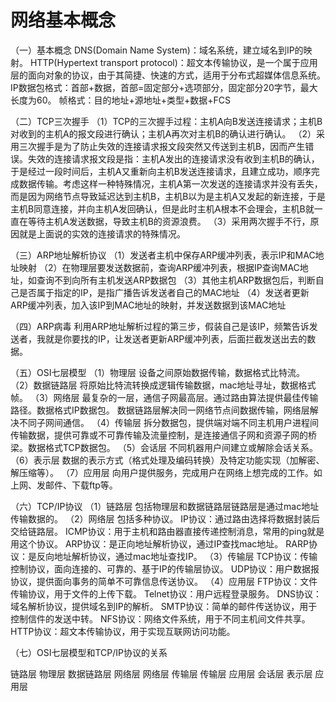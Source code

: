 网络基本概念
===

（一）基本概念
DNS(Domain Name System)：域名系统，建立域名到IP的映射。
HTTP(Hypertext transport protocol)：超文本传输协议，是一个属于应用层的面向对象的协议，由于其简捷、快速的方式，适用于分布式超媒体信息系统。
IP数据包格式：首部+数据，首部=固定部分+选项部分，固定部分20字节，最大长度为60。
帧格式：目的地址+源地址+类型+数据+FCS

（二）TCP三次握手
（1）TCP的三次握手过程：主机A向B发送连接请求；主机B对收到的主机A的报文段进行确认；主机A再次对主机B的确认进行确认。
（2）采用三次握手是为了防止失效的连接请求报文段突然又传送到主机B，因而产生错误。失效的连接请求报文段是指：主机A发出的连接请求没有收到主机B的确认，于是经过一段时间后，主机A又重新向主机B发送连接请求，且建立成功，顺序完成数据传输。考虑这样一种特殊情况，主机A第一次发送的连接请求并没有丢失，而是因为网络节点导致延迟达到主机B，主机B以为是主机A又发起的新连接，于是主机B同意连接，并向主机A发回确认，但是此时主机A根本不会理会，主机B就一直在等待主机A发送数据，导致主机B的资源浪费。
（3）采用两次握手不行，原因就是上面说的实效的连接请求的特殊情况。

（三）ARP地址解析协议
（1）发送者主机中保存ARP缓冲列表，表示IP和MAC地址映射
（2）在物理层要发送数据前，查询ARP缓冲列表，根据IP查询MAC地址，如查询不到向所有主机发送ARP数据包
（3）其他主机ARP数据包后，判断自己是否属于指定的IP，是指广播告诉发送者自己的MAC地址
（4）发送者更新ARP缓冲列表，加入该IP到MAC地址的映射，并发送数据到该MAC地址

（四）ARP病毒
利用ARP地址解析过程的第三步，假装自己是该IP，频繁告诉发送者，我就是你要找的IP，让发送者更新ARP缓冲列表，后面拦截发送出去的数据。

（五）OSI七层模型
（1）物理层
设备之间原始数据传输，数据格式比特流。
（2）数据链路层
将原始比特流转换成逻辑传输数据，mac地址寻址，数据格式帧。
（3）网络层
最复杂的一层，通信子网最高层。通过路由算法提供最佳传输路径。数据格式IP数据包。
数据链路层解决同一网络节点间数据传输，网络层解决不同子网间通信。
（4）传输层
拆分数据包，提供端对端不同主机用户进程间传输数据，提供可靠或不可靠传输及流量控制，是连接通信子网和资源子网的桥梁。数据格式TCP数据包。
（5）会话层
不同机器用户间建立或解除会话关系。
（6）表示层
数据的表示方式（格式处理及编码转换）及特定功能实现（加解密、解压缩等）。
（7）应用层
向用户提供服务，完成用户在网络上想完成的工作。如上网、发邮件、下载ftp等。

（六）TCP/IP协议
（1）链路层
包括物理层和数据链路层链路层是通过mac地址传输数据的。
（2）网络层
包括多种协议。
IP协议：通过路由选择将数据封装后交给链路层。
ICMP协议：用于主机和路由器直接传递控制消息，常用的ping就是用这个协议。
ARP协议：是正向地址解析协议，通过IP查找mac地址。
RARP协议：是反向地址解析协议，通过mac地址查找IP。
（3）传输层
TCP协议：传输控制协议，面向连接的、可靠的、基于IP的传输层协议。
UDP协议：用户数据报协议，提供面向事务的简单不可靠信息传送协议。
（4）应用层
FTP协议：文件传输协议，用于文件的上传下载。
Telnet协议：用户远程登录服务。
DNS协议：域名解析协议，提供域名到IP的解析。
SMTP协议：简单的邮件传送协议，用于控制信件的发送中转。
NFS协议：网络文件系统，用于不同主机间文件共享。
HTTP协议：超文本传输协议，用于实现互联网访问功能。

（七）OSI七层模型和TCP/IP协议的关系

链路层	物理层
数据链路层
网络层	网络层
传输层	传输层
应用层	会话层
表示层
应用层